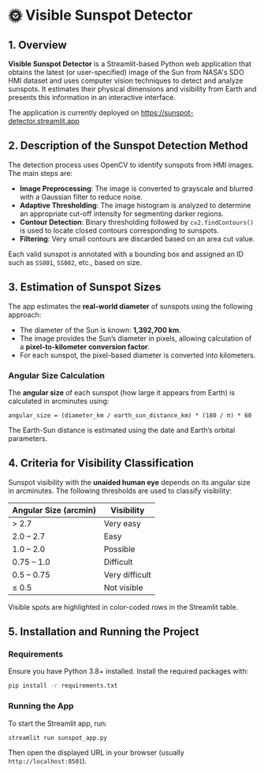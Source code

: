 # 🌞 Visible Sunspot Detector


## 1. Overview

**Visible Sunspot Detector** is a Streamlit-based Python web application that obtains the latest (or user-specified) image of the Sun from NASA's SDO HMI dataset and uses computer vision techniques to detect and analyze sunspots. It estimates their physical dimensions and visibility from Earth and presents this information in an interactive interface.

The application is currently deployed on https://sunspot-detector.streamlit.app


## 2. Description of the Sunspot Detection Method

The detection process uses OpenCV to identify sunspots from HMI images. The main steps are:

- **Image Preprocessing**: The image is converted to grayscale and blurred with a Gaussian filter to reduce noise.
- **Adaptive Thresholding**: The image histogram is analyzed to determine an appropriate cut-off intensity for segmenting darker regions.
- **Contour Detection**: Binary thresholding followed by `cv2.findContours()` is used to locate closed contours corresponding to sunspots.
- **Filtering**: Very small contours are discarded based on an area cut value.

Each valid sunspot is annotated with a bounding box and assigned an ID such as `SS001`, `SS002`, etc., based on size.


## 3. Estimation of Sunspot Sizes

The app estimates the **real-world diameter** of sunspots using the following approach:

- The diameter of the Sun is known: **1,392,700 km**.
- The image provides the Sun’s diameter in pixels, allowing calculation of a **pixel-to-kilometer conversion factor**.
- For each sunspot, the pixel-based diameter is converted into kilometers.

### Angular Size Calculation

The **angular size** of each sunspot (how large it appears from Earth) is calculated in arcminutes using:

```
angular_size = (diameter_km / earth_sun_distance_km) * (180 / π) * 60
```

The Earth-Sun distance is estimated using the date and Earth’s orbital parameters.


## 4. Criteria for Visibility Classification

Sunspot visibility with the **unaided human eye** depends on its angular size in arcminutes. The following thresholds are used to classify visibility:

| Angular Size (arcmin) | Visibility         |
|------------------------|--------------------|
| > 2.7                  | Very easy          |
| 2.0 – 2.7              | Easy               |
| 1.0 – 2.0              | Possible           |
| 0.75 – 1.0             | Difficult          |
| 0.5 – 0.75             | Very difficult     |
| ≤ 0.5                  | Not visible        |

Visible spots are highlighted in color-coded rows in the Streamlit table.

## 5. Installation and Running the Project

### Requirements

Ensure you have Python 3.8+ installed. Install the required packages with:

```bash
pip install -r requirements.txt
```

### Running the App

To start the Streamlit app, run:

```bash
streamlit run sunspot_app.py
```

Then open the displayed URL in your browser (usually `http://localhost:8501`).

